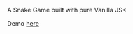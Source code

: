 A Snake Game built with pure Vanilla JS<


 Demo [here](https://henrybalassiano.github.io/Snake-Game/)
